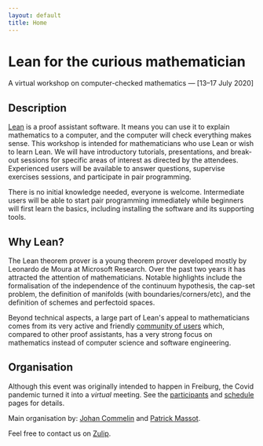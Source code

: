 ```yaml
---
layout: default
title: Home
---
```


# Lean for the curious mathematician

A virtual workshop on computer-checked mathematics — [13–17 July 2020]

## Description

[Lean](http://leanprover.github.io/) is a proof assistant software.
It means you can use it to explain mathematics to a computer, and the
computer will check everything makes sense.
This workshop is intended for mathematicians who use Lean or wish to learn Lean.
We will have introductory tutorials, presentations,
and break-out sessions for specific areas of interest as directed by the attendees.
Experienced users will be available to answer questions, supervise
exercises sessions, and participate in pair programming.

There is no initial knowledge needed, everyone is welcome.
Intermediate users will be able to start pair programming immediately
while beginners will first learn the basics, including installing the
software and its supporting tools.

## Why Lean?

The Lean theorem prover is a young theorem prover
developed mostly by Leonardo de Moura at Microsoft Research.
Over the past two years it has attracted the attention of mathematicians.
Notable highlights include the formalisation of the independence of the continuum hypothesis,
the cap-set problem, the definition of manifolds (with boundaries/corners/etc),
and the definition of schemes and perfectoid spaces.

Beyond technical aspects, a large part of Lean's appeal to
mathematicians comes from its very active and friendly 
[community of users](http://leanprover-community.github.io/) which,
compared to other proof assistants, has a very strong focus on
mathematics instead of computer science and software engineering.

## Organisation

Although this event was originally intended to happen in Freiburg, the
Covid pandemic turned it into a *virtual* meeting.
See the [participants](participants.html) and [schedule](schedule.html)
pages for details.

Main organisation by: 
[Johan Commelin](https://math.commelin.net) and
[Patrick Massot](https://www.imo.universite-paris-saclay.fr/~pmassot/en/).

Feel free to contact us on
[Zulip](https://leanprover.zulipchat.com/#narrow/stream/238830-Lean-for.20the.20curious.20mathematician.202020).
